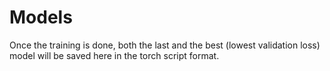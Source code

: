 # Models

Once the training is done, both the last and the best (lowest validation loss) model will be saved here in the torch script format.